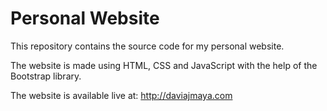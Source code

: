 # Personal Website
This repository contains the source code for my personal website.

The website is made using HTML, CSS and JavaScript with the help of the Bootstrap library.


The website is available live at: http://daviajmaya.com
